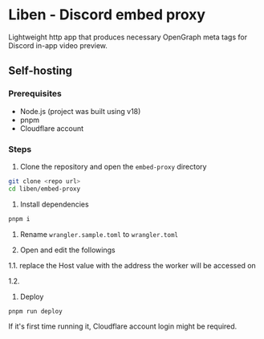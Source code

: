 # Liben - Discord embed proxy

Lightweight http app that produces necessary OpenGraph meta tags for Discord
in-app video preview.

## Self-hosting

### Prerequisites

* Node.js (project was built using v18)
* pnpm
* Cloudflare account

### Steps

1. Clone the repository and open the `embed-proxy` directory

```bash
git clone <repo url>
cd liben/embed-proxy
```

1. Install dependencies

```bash
pnpm i
```

1. Rename `wrangler.sample.toml` to `wrangler.toml`

1. Open and edit the followings

  1.1. replace the Host value with the address the worker will be accessed on

  1.2. 

1. Deploy

```bash
pnpm run deploy
```

If it's first time running it, Cloudflare account login might be required.
